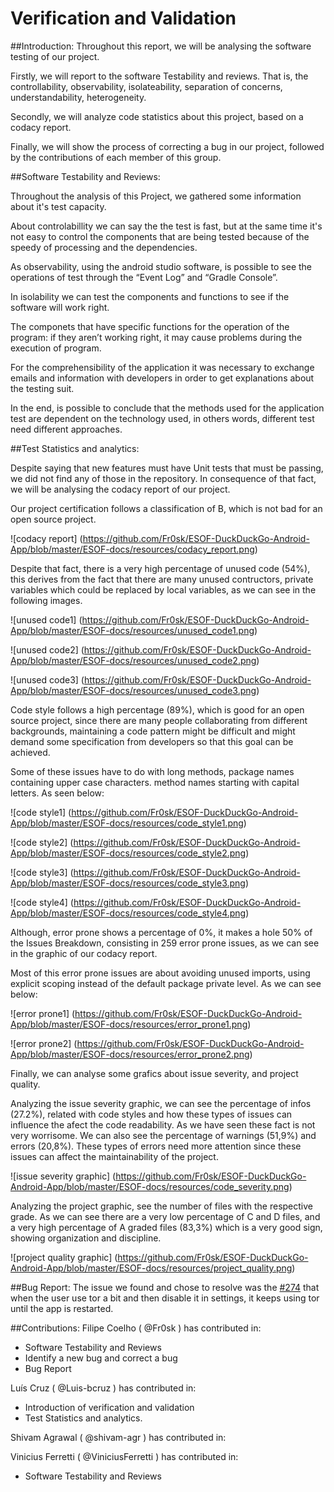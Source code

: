 # Verification and Validation

##Introduction:
Throughout this report, we will be analysing the software testing of our project.

Firstly, we will report to the software Testability and reviews. That is, the controllability, observability, isolateability, separation of concerns, understandability, heterogeneity.

Secondly, we will analyze code statistics about this project, based on a codacy report.

Finally, we will show the process of correcting a bug in our project, followed by the contributions of each member of this group.

##Software Testability and Reviews:

Throughout the analysis of this Project, we gathered some information about it's test capacity.

About controlabillity we can say the the test is fast, but at the same time it's not easy to control the components that are being tested because of the speedy of processing and the dependencies. 

As observability, using the android studio software, is possible to see the operations of test through the “Event Log” and “Gradle Console”.

In isolability we can test the components and functions to see if the software will work right.

The componets that have specific functions for the operation of the program: if they aren’t working right, it may cause problems during the execution of program.

For the comprehensibility of the application it was necessary to exchange emails and information with developers in order to get explanations about the testing suit.

In the end, is possible to conclude that the methods used for the application test are dependent on the technology used, in others words, different test need different approaches.

##Test Statistics and analytics:

Despite saying that new features must have Unit tests that must be passing, we did not find any of those in the repository.
In consequence of that fact, we will be analysing the codacy report of our project.

Our project certification follows a classification of B, which is not bad for an open source project.

![codacy report] (https://github.com/Fr0sk/ESOF-DuckDuckGo-Android-App/blob/master/ESOF-docs/resources/codacy_report.png)

Despite that fact, there is a very high percentage of unused code (54%), this derives from the fact that there are many unused contructors, private variables which could be replaced by local variables, as we can see in the following images.

![unused code1] (https://github.com/Fr0sk/ESOF-DuckDuckGo-Android-App/blob/master/ESOF-docs/resources/unused_code1.png)

![unused code2] (https://github.com/Fr0sk/ESOF-DuckDuckGo-Android-App/blob/master/ESOF-docs/resources/unused_code2.png)

![unused code3] (https://github.com/Fr0sk/ESOF-DuckDuckGo-Android-App/blob/master/ESOF-docs/resources/unused_code3.png)

Code style follows a high percentage (89%), which is good for an open source project, since there are many people collaborating from different backgrounds, maintaining a code pattern might be difficult and might demand some specification from developers so that this goal can be achieved.

Some of these issues have to do with long methods, package names containing upper case characters. method names starting with capital letters. As seen below:

![code style1] (https://github.com/Fr0sk/ESOF-DuckDuckGo-Android-App/blob/master/ESOF-docs/resources/code_style1.png)

![code style2] (https://github.com/Fr0sk/ESOF-DuckDuckGo-Android-App/blob/master/ESOF-docs/resources/code_style2.png)

![code style3] (https://github.com/Fr0sk/ESOF-DuckDuckGo-Android-App/blob/master/ESOF-docs/resources/code_style3.png)

![code style4] (https://github.com/Fr0sk/ESOF-DuckDuckGo-Android-App/blob/master/ESOF-docs/resources/code_style4.png)

Although, error prone shows a percentage of 0%, it makes a hole 50% of the Issues Breakdown, consisting in 259 error prone issues, as we can see in the graphic of our codacy report.

Most of this error prone issues are about avoiding unused imports, using explicit scoping instead of the default package private level. As we can see below:

![error prone1] (https://github.com/Fr0sk/ESOF-DuckDuckGo-Android-App/blob/master/ESOF-docs/resources/error_prone1.png)

![error prone2] (https://github.com/Fr0sk/ESOF-DuckDuckGo-Android-App/blob/master/ESOF-docs/resources/error_prone2.png)

Finally, we can analyse some grafics about issue severity, and project quality.

Analyzing the issue severity graphic, we can see the percentage of infos (27.2%), related with code styles and how these types of issues can influence the afect the code readability. As we have seen these fact is not very worrisome. We can also see the percentage of warnings (51,9%) and errors (20,8%). These types of errors need more attention since these issues can affect the maintainability of the project.

![issue severity graphic] (https://github.com/Fr0sk/ESOF-DuckDuckGo-Android-App/blob/master/ESOF-docs/resources/code_severity.png)

Analyzing the project graphic, see the number of files with the respective grade. As we can see there are a very low percentage of C and D files, and a very high percentage of A graded files (83,3%) which is a very good sign, showing organization and discipline.

![project quality graphic] (https://github.com/Fr0sk/ESOF-DuckDuckGo-Android-App/blob/master/ESOF-docs/resources/project_quality.png)

##Bug Report:
The issue we found and chose to resolve was the <a href="https://github.com/duckduckgo/android/issues/274" target="_blank">#274</a> that when the user use tor a bit and then disable it in settings, it keeps using tor until the app is restarted.

##Contributions:
Filipe Coelho ( @Fr0sk ) has contributed in:
* Software Testability and Reviews
* Identify a new bug and correct a bug
* Bug Report

Luís Cruz ( @Luis-bcruz ) has contributed in:
* Introduction of verification and validation
* Test Statistics and analytics.

Shivam Agrawal ( @shivam-agr ) has contributed in:

Vinicius Ferretti ( @ViniciusFerretti ) has contributed in:
* Software Testability and Reviews
